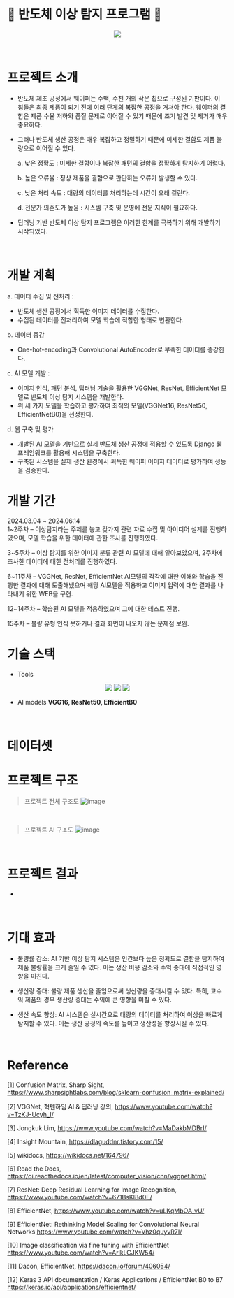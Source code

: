 # :microscope: 반도체 이상 탐지 프로그램 :microscope:
<p align="center">
 <img src=https://github.com/user-attachments/assets/3e579722-8422-4e49-9876-10d7e4262eab>
</p>
<br>

# 프로젝트 소개
  * 반도체 제조 공정에서 웨이퍼는 수백, 수천 개의 작은 칩으로 구성된 기판이다. 이 칩들은 최종 제품이 되기 전에 여러 단계의 복잡한 공정을
    거쳐야 한다. 웨이퍼의 결함은 제품 수율 저하와 품질 문제로 이어질 수 있기 때문에 조기 발견 및 제거가 매우 중요하다.
  * 그러나 반도체 생산 공정은 매우 복잡하고 정밀하기 때문에 미세한 결함도 제품 불량으로 이어질 수 있다.
    
    a. 낮은 정확도 : 미세한 결함이나 복잡한 패턴의 결함을 정확하게 탐지하기 어렵다.
    
    b. 높은 오류율 : 정상 제품을 결함으로 판단하는 오류가 발생할 수 있다.
    
    c. 낮은 처리 속도 : 대량의 데이터를 처리하는데 시간이 오래 걸린다.
    
    d. 전문가 의존도가 높음 : 시스템 구축 및 운영에 전문 지식이 필요하다.
    
  * 딥러닝 기반 반도체 이상 탐지 프로그램은 이러한 한계를 극복하기 위해 개발하기 시작되었다.
 <br>
 
 # 개발 계획 
 a. 데이터 수집 및 전처리 :
  * 반도체 생산 공정에서 휙득한 이미지 데이터를 수집한다.
  * 수집된 데이터를 전처리하여 모델 학습에 적합한 형태로 변환한다.

b. 데이터 증강
  * One-hot-encoding과 Convolutional AutoEncoder로 부족한 데이터를 증강한다.
    
c. AI 모델 개발 :
  * 이미지 인식, 패턴 분석, 딥러닝 기술을 활용한 VGGNet, ResNet, EfficientNet 모델로 반도체 이상 탐지 시스템을 개발한다.
  * 위 세 가지 모델을 학습하고 평가하여 최적의 모델(VGGNet16, ResNet50, EfficientNetB0)을 선정한다.

d. 웹 구축 및 평가
  * 개발된 AI 모델을 기반으로 실제 반도체 생산 공정에 적용할 수 있도록 Django 웹 프레임워크를 활용해 시스템을 구축한다.
  * 구축된 시스템을 실제 생산 환경에서 휙득한 웨이퍼 이미지 데이터로 평가하여 성능을 검증한다.

# 개발 기간
2024.03.04 ~ 2024.06.14  
1~2주차 – 이상탐지라는 주제를 놓고 갖가지 관련 자료 수집 및 아이디어 설계를 진행하였으며, 모델 학습을 위한 데이터에 관한 조사를 진행하였다.

3~5주차 – 이상 탐지를 위한 이미지 분류 관련 AI 모델에 대해 알아보았으며, 2주차에 조사한 데이터에 대한 전처리를 진행하였다.

6~11주차 – VGGNet, ResNet, EfficientNet AI모델의 각각에 대한 이해와 학습을 진행한 결과에 대해 도출해냈으며 해당 AI모델을 적용하고 이미지 입력에 대한 결과를 나타내기 위한 WEB을 구현.

12~14주차 – 학습된 AI 모델을 적용하였으며 그에 대한 테스트 진행.

15주차 – 불량 유형 인식 못하거나 결과 화면이 나오지 않는 문제점 보완.

# 기술 스택
* Tools
<div align="center">
  <img src="https://img.shields.io/badge/tensorflow-FF6F00?style=for-the-badge&logo=tensorflow&logoColor=white">
  <img src="https://img.shields.io/badge/keras-D00000?style=for-the-badge&logo=keras&logoColor=white">
  <img src="https://img.shields.io/badge/django-092E20?style=for-the-badge&logo=django&logoColor=white">
</div>

* AI models
<strong>VGG16, ResNet50, EfficientB0</strong>
</br>

# 데이터셋
[MIR-WM811K]: http://mirlab.org/dataSet/public/

# 프로젝트 구조
> 프로젝트 전체 구조도
![image](https://github.com/user-attachments/assets/6ec73f6d-d981-4a1f-b705-9c956d1ff605)
<br>

> 프로젝트 AI 구조도
![image](https://github.com/user-attachments/assets/806e3ff2-9a06-4054-a2e5-e51572d94e9a)
<br>

# 프로젝트 결과
* 
<br>

# 기대 효과
- 불량률 감소: AI 기반 이상 탐지 시스템은 인간보다 높은 정확도로 결함을 탐지하여 제품 불량률을 크게 줄일 수 있다. 이는 생산 비용 감소와 수익 증대에 직접적인 영향을 미친다. 

 - 생산량 증대: 불량 제품 생산을 줄임으로써 생산량을 증대시킬 수 있다. 특히, 고수익 제품의 경우 생산량 증대는 수익에 큰 영향을 미칠 수 있다.  

 - 생산 속도 향상: AI 시스템은 실시간으로 대량의 데이터를 처리하여 이상을 빠르게 탐지할 수 있다. 이는 생산 공정의 속도를 높이고 생산성을 향상시킬 수 있다.
<br>

# Reference
[1]  Confusion Matrix, Sharp Sight,
https://www.sharpsightlabs.com/blog/sklearn-confusion_matrix-explained/

[2] VGGNet, 혁펜하임 AI & 딥러닝 강의, https://www.youtube.com/watch?v=TzKJ-Ucyh_I/

[3] Jongkuk Lim, https://www.youtube.com/watch?v=MaDakbMDBrI/

[4] Insight Mountain, https://dlaguddnr.tistory.com/15/

[5] wikidocs, https://wikidocs.net/164796/

[6] Read the Docs,
https://oi.readthedocs.io/en/latest/computer_vision/cnn/vggnet.html/ 

[7] ResNet: Deep Residual Learning for Image Recognition,
https://www.youtube.com/watch?v=671BsKl8d0E/

[8] EfficientNet, https://www.youtube.com/watch?v=uLKqMbOA_vU/

[9] EfficientNet: Rethinking Model Scaling for Convolutional Neural Networks
https://www.youtube.com/watch?v=Vhz0quyvR7I/

[10] Image classification via fine tuning with EfficientNet
https://www.youtube.com/watch?v=ArlkLCJKW54/

[11] Dacon, EfficientNet, https://dacon.io/forum/406054/

[12] Keras 3 API documentation / Keras Applications / EfficientNet B0 to B7
https://keras.io/api/applications/efficientnet/
